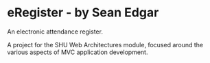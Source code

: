 eRegister - by Sean Edgar
======================

An electronic attendance register.

A project for the SHU Web Architectures module, focused around the various aspects of MVC application development.




